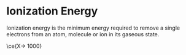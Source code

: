 # Ionization Energy

Ionization energy is the minimum energy required to remove a single electrons from an atom, molecule or ion in its gaseous state.

\ce{X-> 1000}